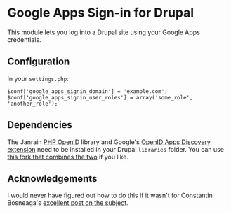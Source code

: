 # Google Apps Sign-in for Drupal

This module lets you log into a Drupal site using your Google Apps
credentials.

## Configuration

In your `settings.php`:

    $conf['google_apps_signin_domain'] = 'example.com';
    $conf['google_apps_signin_user_roles'] = array('some_role', 'another_role');

## Dependencies

The Janrain [PHP OpenID](https://github.com/openid/php-openid/) library and Google's [OpenID Apps Discovery
extension](http://code.google.com/p/php-openid-apps-discovery/) need to be installed in your Drupal `libraries`
folder. You can use [this fork that combines the
two](https://github.com/kollegorna/php-openid) if you like.

## Acknowledgements

I would never have figured out how to do this if it wasn't for Constantin Bosneaga's [excellent post on the subject](http://a32.me/2011/03/google-apps-as-single-authentication-point-for-your-corporate-applications/).
